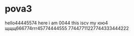 # pova3
hello44445574
here i am 0044
this iscv my юю4
щщщ666774rrr45774444555
77447711227744333444222
